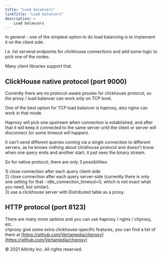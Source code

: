 ```yaml
---
title: "Load balancers"
linkTitle: "Load balancers"
description: >
    Load balancers
---
```


In general - one of the simplest option to do load balancing is to implement it on the client side.

I.e. list serveral endpoints for clickhouse connections and add some logic to pick one of the nodes.

Many client libraries support that.

## ClickHouse native protocol \(port 9000\)

Currently there are no protocol-aware proxies for clickhouse protocol, so the proxy / load balancer can work only on TCP level.

One of the best option for TCP load balancer is haproxy, also nginx can work in that mode.

Haproxy will pick one upstream when connection is established, and after that it will keep it connected to the same server until the client or server will disconnect \(or some timeout will happen\).

It can’t send different queries coming via a single connection to different servers, as he knows nothing about clickhouse protocol and doesn't know when one query ends and another start, it just sees the binary stream.

So for native protocol, there are only 3 possibilities:

1\) close connection after each query client-side  
2\) close connection after each query server-side \(currently there is only one setting for that - idle\_connection\_timeout=0, which is not exact what you need, but similar\).  
3\) use a clickhouse server with Distributed table as a proxy.

## HTTP protocol \(port 8123\)

There are many more options and you can use haproxy / nginx / chproxy, etc.  
chproxy give some extra clickhouse-specific features, you can find a list of them at [https://github.com/Vertamedia/chproxy](https://github.com/Vertamedia/chproxy)

© 2021 Altinity Inc. All rights reserved.


